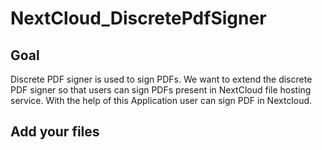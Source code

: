 # NextCloud_DiscretePdfSigner



## Goal

Discrete PDF signer is used to sign PDFs. We want to extend the discrete PDF signer so that users can sign PDFs present in NextCloud file hosting service. With the help of this Application user can sign PDF in Nextcloud.

## Add your files



